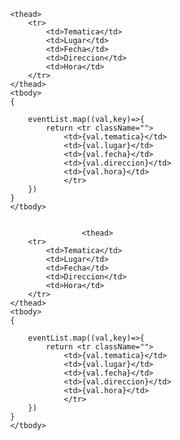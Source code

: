                 <thead>
                    <tr>
                        <td>Tematica</td>
                        <td>Lugar</td>
                        <td>Fecha</td>
                        <td>Direccion</td>
                        <td>Hora</td>                        
                    </tr>
                </thead>
                <tbody>
                {
                    
                    eventList.map((val,key)=>{
                        return <tr className="">
                            <td>{val.tematica}</td>
                            <td>{val.lugar}</td>
                            <td>{val.fecha}</td>
                            <td>{val.direccion}</td>
                            <td>{val.hora}</td>
                            </tr>
                    })
                }
                </tbody>


                                <thead>
                    <tr>
                        <td>Tematica</td>
                        <td>Lugar</td>
                        <td>Fecha</td>
                        <td>Direccion</td>
                        <td>Hora</td>                        
                    </tr>
                </thead>
                <tbody>
                {
                    
                    eventList.map((val,key)=>{
                        return <tr className="">
                            <td>{val.tematica}</td>
                            <td>{val.lugar}</td>
                            <td>{val.fecha}</td>
                            <td>{val.direccion}</td>
                            <td>{val.hora}</td>
                            </tr>
                    })
                }
                </tbody>
                
